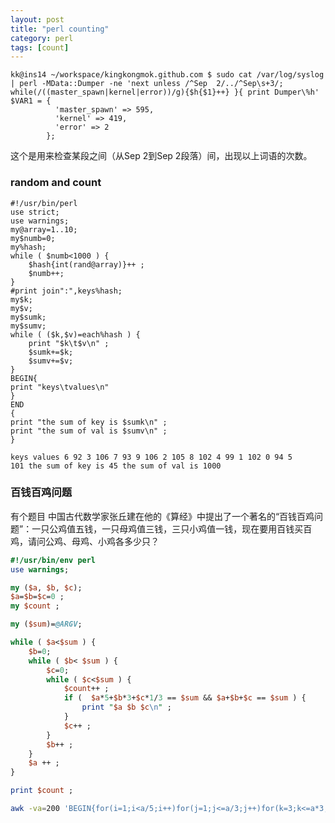 ```yaml
---
layout: post
title: "perl counting"
category: perl
tags: [count]
---
```


```
kk@ins14 ~/workspace/kingkongmok.github.com $ sudo cat /var/log/syslog | perl -MData::Dumper -ne 'next unless /^Sep  2/../^Sep\s+3/; while(/((master_spawn|kernel|error))/g){$h{$1}++} }{ print Dumper\%h'
$VAR1 = {
          'master_spawn' => 595,
          'kernel' => 419,
          'error' => 2
        };
```

这个是用来检查某段之间（从Sep  2到Sep  2段落）间，出现以上词语的次数。

### random and count


```
#!/usr/bin/perl 
use strict;
use warnings;
my@array=1..10;
my$numb=0;
my%hash;
while ( $numb<1000 ) {
    $hash{int(rand@array)}++ ;
    $numb++;
}
#print join":",keys%hash;
my$k;
my$v;
my$sumk;
my$sumv;
while ( ($k,$v)=each%hash ) {
    print "$k\t$v\n" ;
    $sumk+=$k; 
    $sumv+=$v; 
}
BEGIN{
print "keys\tvalues\n"
}
END 
{
print "the sum of key is $sumk\n" ;
print "the sum of val is $sumv\n" ;
}
```

<code>keys      values
6       92
3       106
7       93
9       106
2       105
8       102
4       99
1       102
0       94
5       101
the sum of key is 45
the sum of val is 1000
</code>

### 百钱百鸡问题

有个题目
中国古代数学家张丘建在他的《算经》中提出了一个著名的“百钱百鸡问题”：一只公鸡值五钱，一只母鸡值三钱，三只小鸡值一钱，现在要用百钱买百鸡，请问公鸡、母鸡、小鸡各多少只？

```perl
#!/usr/bin/env perl 
use warnings;

my ($a, $b, $c);  
$a=$b=$c=0 ;
my $count ;

my ($sum)=@ARGV;

while ( $a<$sum ) {
    $b=0;
    while ( $b< $sum ) {
        $c=0;
        while ( $c<$sum ) {
            $count++ ;
            if (  $a*5+$b*3+$c*1/3 == $sum && $a+$b+$c == $sum ) {
                print "$a $b $c\n" ;
            }
            $c++ ;
        }
        $b++ ;
    }
    $a ++ ;
}

print $count ;
```

```bash
awk -va=200 'BEGIN{for(i=1;i<a/5;i++)for(j=1;j<=a/3;j++)for(k=3;k<=a*3;k+=3)if(i+j+k==a && i*5+j*3+k/3==a)print i,j,k}'
```
